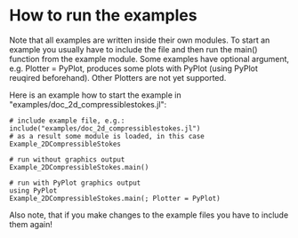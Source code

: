 
# How to run the examples

Note that all examples are written inside their own modules. To start an example you usually have to include the file and then run the main() function from the example module. Some examples have optional argument, e.g. Plotter = PyPlot, produces some plots with PyPlot (using PyPlot reuqired beforehand). Other Plotters are not yet supported.


Here is an example how to start the example in "examples/doc\_2d\_compressiblestokes.jl":
```@example
# include example file, e.g.:
include("examples/doc_2d_compressiblestokes.jl")
# as a result some module is loaded, in this case Example_2DCompressibleStokes

# run without graphics output
Example_2DCompressibleStokes.main()

# run with PyPlot graphics output
using PyPlot
Example_2DCompressibleStokes.main(; Plotter = PyPlot)
```


Also note, that if you make changes to the example files you have to include them again!